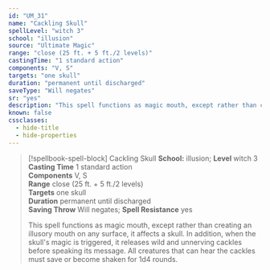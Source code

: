 ```yaml
---
id: "UM_31"
name: "Cackling Skull"
spellLevel: "witch 3"
school: "illusion"
source: "Ultimate Magic"
range: "close (25 ft. + 5 ft./2 levels)"
castingTime: "1 standard action"
components: "V, S"
targets: "one skull"
duration: "permanent until discharged"
saveType: "Will negates"
sr: "yes"
description: "This spell functions as magic mouth, except rather than creating an illusory mouth on any surface, it affects a skull.  In addition, when the skull's magic is triggered, it releases wild and unnerving cackles before speaking its message.  All creatures that can hear the cackles must save or become shaken for 1d4 rounds."
known: false
cssclasses:
  - hide-title
  - hide-properties
---
```


> [!spellbook-spell-block] Cackling Skull
> **School:** illusion; **Level** witch 3
> **Casting Time** 1 standard action  
> **Components** V, S  
> **Range** close (25 ft. + 5 ft./2 levels)  
> **Targets** one skull  
> **Duration** permanent until discharged  
> **Saving Throw** Will negates; **Spell Resistance** yes
> 
> This spell functions as magic mouth, except rather than creating an illusory mouth on any surface, it affects a skull.  In addition, when the skull's magic is triggered, it releases wild and unnerving cackles before speaking its message.  All creatures that can hear the cackles must save or become shaken for 1d4 rounds.